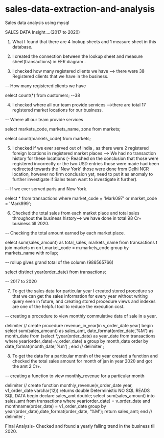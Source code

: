 # sales-data-extraction-and-analysis
Sales data analysis using mysql



SALES DATA Insight....(2017 to 2020)

1. What I found that there are 4 lookup sheets and 1 measure sheet in this database.

2. I created the connection between the lookup sheet and measure sheet(transactions) in EER diagram .

3. I checked  how many registered clients we have --> there were 38 Registered clients that we have in the business.

-- How many registered clients we have

select count(*) from customers; --38

4. I checked where all our team provide services -->there are total 17 registered market locations for our business.

-- Where all our team provide services

select markets_code, markets_name, zone from markets;

select count(markets_code) from markets;


5. I checked if we ever served out of india , as there were 2 registered foreign locations in registered market places --> We had no transaction history for these locations (- Reached on the conclusion that those were registered incorrectly or the two USD entries those were made had been redirected towards the 'New York' those were done from Delhi NCR location, however no firm conclusion yet, need to put it as anomaly to further investigate if Sales team want to investigate it further).

-- If we ever served paris and New York.

select * from transactions where market_code = 'Mark097' or market_code = 'Mark999'; 

6. Checked the total sales from each market place and total sales throughout the business history--> we have done in total 98 Cr+ business till 2020.

-- Checking the total amount earned by each market place.

select sum(sales_amount) as total_sales, markets_name from transactions t join markets m on t.market_code = m.markets_code
group by markets_name with rollup;  

-- rollup gives grand total of the column (986565766)

select distinct year(order_date) from transactions;

-- 2017 to 2020

7. To get the sales data for particular year I created stored procedure so that we can get the sales information for every year without writing query even in future, and creating stored procedure views and indexes are one of the helpful tool to reduce the execution cost.

-- creating a procedure to view monthly commulative data of sale in a year.

delimiter //
create procedure revenue_in_year(in v_order_date year)
begin
select sum(sales_amount) as sales_amt, date_format(order_date,'%M') as month_date from (select *,year(order_date) as year_date from transactions where year(order_date)=v_order_date) a
group by month_date
order by date_format(month_date,'%m') ;
end //
delimiter ;


8. To get the data for a particular month of the year created a function  and checked the total sales amount for month of jan in year 2020 and got the amt 2 Cr+.

-- creating a function to view monthly_revenue for a particular month

delimiter //
create function monthly_revenue(v_order_date year, v1_order_date varchar(12)) returns double
Deterministic NO SQL READS SQL DATA
begin
declare sales_amt double;
select sum(sales_amount) into sales_amt from transactions
where year(order_date) = v_order_date and monthname(order_date) = v1_order_date
group by year(order_date),date_format(order_date, '%M');
return sales_amt;
end //
delimiter ;


Final Analysis- Checked and found a yearly falling trend in the business till 2020.













